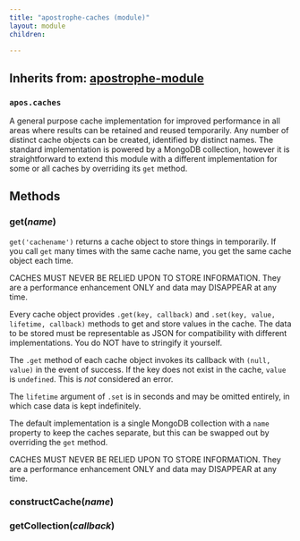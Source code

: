 ```yaml
---
title: "apostrophe-caches (module)"
layout: module
children:

---
```

## Inherits from: [apostrophe-module](../apostrophe-module/index.html)
### `apos.caches`
A general purpose cache implementation for improved performance in all areas
where results can be retained and reused temporarily. Any number of distinct cache
objects can be created, identified by distinct names. The standard implementation
is powered by a MongoDB collection, however it is straightforward to extend this
module with a different implementation for some or all caches by overriding
its `get` method.


## Methods
### get(*name*)
`get('cachename')` returns a cache object to store things in
temporarily. If you call `get` many times with the same cache name,
you get the same cache object each time.

CACHES MUST NEVER BE RELIED UPON TO STORE INFORMATION. They are a
performance enhancement ONLY and data may DISAPPEAR at any time.

Every cache object provides `.get(key, callback)` and
`.set(key, value, lifetime, callback)` methods to get
and store values in the cache. The data to be
stored must be representable as JSON for compatibility with
different implementations. You do NOT have to stringify it yourself.

The `.get` method of each cache object invokes its callback with `(null, value)` in the event
of success. If the key does not exist in the cache, `value`
is `undefined`. This is *not* considered an error.

The `lifetime` argument of `.set` is in seconds and may be omitted
entirely, in which case data is kept indefinitely.

The default implementation is a single MongoDB collection with a
`name` property to keep the caches separate, but this
can be swapped out by overriding the `get` method.

CACHES MUST NEVER BE RELIED UPON TO STORE INFORMATION. They are a
performance enhancement ONLY and data may DISAPPEAR at any time.
### constructCache(*name*)

### getCollection(*callback*)

